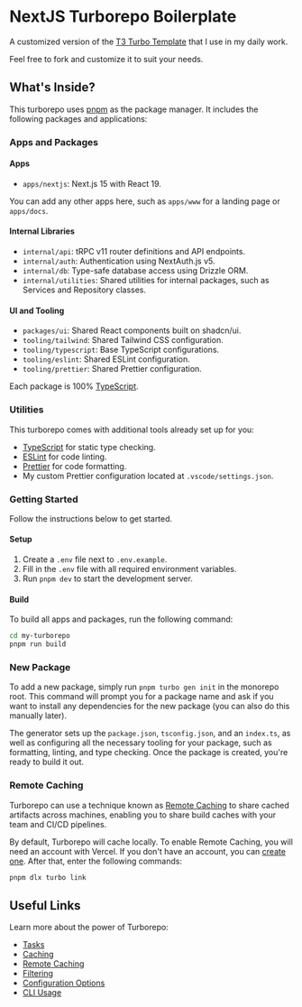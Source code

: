 # NextJS Turborepo Boilerplate

A customized version of the [T3 Turbo Template](https://github.com/t3-oss/create-t3-turbo) that I use in my daily work.

Feel free to fork and customize it to suit your needs.

## What's Inside?

This turborepo uses [pnpm](https://pnpm.io) as the package manager. It includes the following packages and applications:

### Apps and Packages

#### Apps

- `apps/nextjs`: Next.js 15 with React 19.

You can add any other apps here, such as `apps/www` for a landing page or `apps/docs`.

#### Internal Libraries

- `internal/api`: tRPC v11 router definitions and API endpoints.
- `internal/auth`: Authentication using NextAuth.js v5.
- `internal/db`: Type-safe database access using Drizzle ORM.
- `internal/utilities`: Shared utilities for internal packages, such as Services and Repository classes.

#### UI and Tooling

- `packages/ui`: Shared React components built on shadcn/ui.
- `tooling/tailwind`: Shared Tailwind CSS configuration.
- `tooling/typescript`: Base TypeScript configurations.
- `tooling/eslint`: Shared ESLint configuration.
- `tooling/prettier`: Shared Prettier configuration.

Each package is 100% [TypeScript](https://www.typescriptlang.org/).

### Utilities

This turborepo comes with additional tools already set up for you:

- [TypeScript](https://www.typescriptlang.org/) for static type checking.
- [ESLint](https://eslint.org/) for code linting.
- [Prettier](https://prettier.io/) for code formatting.
- My custom Prettier configuration located at `.vscode/settings.json`.

### Getting Started

Follow the instructions below to get started.

#### Setup

1. Create a `.env` file next to `.env.example`.
2. Fill in the `.env` file with all required environment variables.
3. Run `pnpm dev` to start the development server.

#### Build

To build all apps and packages, run the following command:

```bash
cd my-turborepo
pnpm run build
```

### New Package

To add a new package, simply run `pnpm turbo gen init` in the monorepo root. This command will prompt you for a package name and ask if you want to install any dependencies for the new package (you can also do this manually later).

The generator sets up the `package.json`, `tsconfig.json`, and an `index.ts`, as well as configuring all the necessary tooling for your package, such as formatting, linting, and type checking. Once the package is created, you're ready to build it out.

### Remote Caching

Turborepo can use a technique known as [Remote Caching](https://turbo.build/repo/docs/core-concepts/remote-caching) to share cached artifacts across machines, enabling you to share build caches with your team and CI/CD pipelines.

By default, Turborepo will cache locally. To enable Remote Caching, you will need an account with Vercel. If you don't have an account, you can [create one](https://vercel.com/signup). After that, enter the following commands:

```bash
pnpm dlx turbo link
```

## Useful Links

Learn more about the power of Turborepo:

- [Tasks](https://turbo.build/repo/docs/core-concepts/monorepos/running-tasks)
- [Caching](https://turbo.build/repo/docs/core-concepts/caching)
- [Remote Caching](https://turbo.build/repo/docs/core-concepts/remote-caching)
- [Filtering](https://turbo.build/repo/docs/core-concepts/monorepos/filtering)
- [Configuration Options](https://turbo.build/repo/docs/reference/configuration)
- [CLI Usage](https://turbo.build/repo/docs/reference/command-line-reference)
